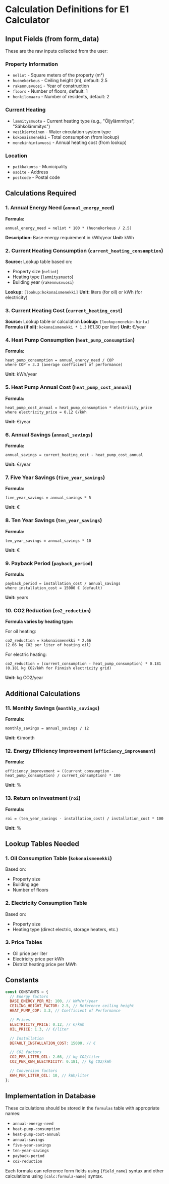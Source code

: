 # Calculation Definitions for E1 Calculator

## Input Fields (from form_data)

These are the raw inputs collected from the user:

### Property Information

- `neliot` - Square meters of the property (m²)
- `huonekorkeus` - Ceiling height (m), default: 2.5
- `rakennusvuosi` - Year of construction
- `floors` - Number of floors, default: 1
- `henkilomaara` - Number of residents, default: 2

### Current Heating

- `lammitysmuoto` - Current heating type (e.g., "Öljylämmitys", "Sähkölämmitys")
- `vesikiertoinen` - Water circulation system type
- `kokonaismenekki` - Total consumption (from lookup)
- `menekinhintavuosi` - Annual heating cost (from lookup)

### Location

- `paikkakunta` - Municipality
- `osoite` - Address
- `postcode` - Postal code

## Calculations Required

### 1. Annual Energy Need (`annual_energy_need`)

**Formula:**

```
annual_energy_need = neliot * 100 * (huonekorkeus / 2.5)
```

**Description:** Base energy requirement in kWh/year
**Unit:** kWh

### 2. Current Heating Consumption (`current_heating_consumption`)

**Source:** Lookup table based on:

- Property size (`neliot`)
- Heating type (`lammitysmuoto`)
- Building year (`rakennusvuosi`)

**Lookup:** `[lookup:kokonaismenekki]`
**Unit:** liters (for oil) or kWh (for electricity)

### 3. Current Heating Cost (`current_heating_cost`)

**Source:** Lookup table or calculation
**Lookup:** `[lookup:menekin-hinta]`
**Formula (if oil):** `kokonaismenekki * 1.3` (€1.30 per liter)
**Unit:** €/year

### 4. Heat Pump Consumption (`heat_pump_consumption`)

**Formula:**

```
heat_pump_consumption = annual_energy_need / COP
where COP = 3.3 (average coefficient of performance)
```

**Unit:** kWh/year

### 5. Heat Pump Annual Cost (`heat_pump_cost_annual`)

**Formula:**

```
heat_pump_cost_annual = heat_pump_consumption * electricity_price
where electricity_price = 0.12 €/kWh
```

**Unit:** €/year

### 6. Annual Savings (`annual_savings`)

**Formula:**

```
annual_savings = current_heating_cost - heat_pump_cost_annual
```

**Unit:** €/year

### 7. Five Year Savings (`five_year_savings`)

**Formula:**

```
five_year_savings = annual_savings * 5
```

**Unit:** €

### 8. Ten Year Savings (`ten_year_savings`)

**Formula:**

```
ten_year_savings = annual_savings * 10
```

**Unit:** €

### 9. Payback Period (`payback_period`)

**Formula:**

```
payback_period = installation_cost / annual_savings
where installation_cost = 15000 € (default)
```

**Unit:** years

### 10. CO2 Reduction (`co2_reduction`)

**Formula varies by heating type:**

For oil heating:

```
co2_reduction = kokonaismenekki * 2.66
(2.66 kg CO2 per liter of heating oil)
```

For electric heating:

```
co2_reduction = (current_consumption - heat_pump_consumption) * 0.181
(0.181 kg CO2/kWh for Finnish electricity grid)
```

**Unit:** kg CO2/year

## Additional Calculations

### 11. Monthly Savings (`monthly_savings`)

**Formula:**

```
monthly_savings = annual_savings / 12
```

**Unit:** €/month

### 12. Energy Efficiency Improvement (`efficiency_improvement`)

**Formula:**

```
efficiency_improvement = ((current_consumption - heat_pump_consumption) / current_consumption) * 100
```

**Unit:** %

### 13. Return on Investment (`roi`)

**Formula:**

```
roi = (ten_year_savings - installation_cost) / installation_cost * 100
```

**Unit:** %

## Lookup Tables Needed

### 1. Oil Consumption Table (`kokonaismenekki`)

Based on:

- Property size
- Building age
- Number of floors

### 2. Electricity Consumption Table

Based on:

- Property size
- Heating type (direct electric, storage heaters, etc.)

### 3. Price Tables

- Oil price per liter
- Electricity price per kWh
- District heating price per MWh

## Constants

```javascript
const CONSTANTS = {
  // Energy factors
  BASE_ENERGY_PER_M2: 100, // kWh/m²/year
  CEILING_HEIGHT_FACTOR: 2.5, // Reference ceiling height
  HEAT_PUMP_COP: 3.3, // Coefficient of Performance

  // Prices
  ELECTRICITY_PRICE: 0.12, // €/kWh
  OIL_PRICE: 1.3, // €/liter

  // Installation
  DEFAULT_INSTALLATION_COST: 15000, // €

  // CO2 factors
  CO2_PER_LITER_OIL: 2.66, // kg CO2/liter
  CO2_PER_KWH_ELECTRICITY: 0.181, // kg CO2/kWh

  // Conversion factors
  KWH_PER_LITER_OIL: 10, // kWh/liter
};
```

## Implementation in Database

These calculations should be stored in the `formulas` table with appropriate names:

- `annual-energy-need`
- `heat-pump-consumption`
- `heat-pump-cost-annual`
- `annual-savings`
- `five-year-savings`
- `ten-year-savings`
- `payback-period`
- `co2-reduction`

Each formula can reference form fields using `{field_name}` syntax and other calculations using `[calc:formula-name]` syntax.

